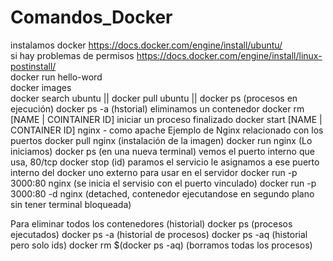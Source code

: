 # Comandos_Docker

instalamos docker https://docs.docker.com/engine/install/ubuntu/ <br>
si hay problemas de permisos https://docs.docker.com/engine/install/linux-postinstall/ <br>
docker run hello-word <br>
docker images <br>
docker search ubuntu || docker pull ubuntu || 
docker ps (procesos en ejecución)
docker ps -a (hstorial)
eliminamos un contenedor
docker rm [NAME | COINTAINER ID]
iniciar un proceso finalizado 
docker start [NAME | CONTAINER ID]
nginx - como apache
Ejemplo de Nginx relacionado con los puertos
  docker pull nginx (instalación de la imagen)
  docker run nginx (Lo iniciamos)
  docker ps (en una nueva terminal)
  vemos el puerto interno que usa, 80/tcp
  docker stop (id) paramos el servicio
  le asignamos a ese puerto interno del docker uno externo para usar en el servidor
  docker run -p 3000:80 nginx (se inicia el servisio con el puerto vinculado)
  docker run -p 3000:80 -d nginx (detached, contenedor ejecutandose en segundo plano sin tener terminal bloqueada)


Para eliminar todos los contenedores (historial)
docker ps (procesos ejecutados)
docker ps -a (historial de procesos)
docker ps -aq (historial pero solo ids)
docker rm $(docker ps -aq) (borramos todas los procesos)
